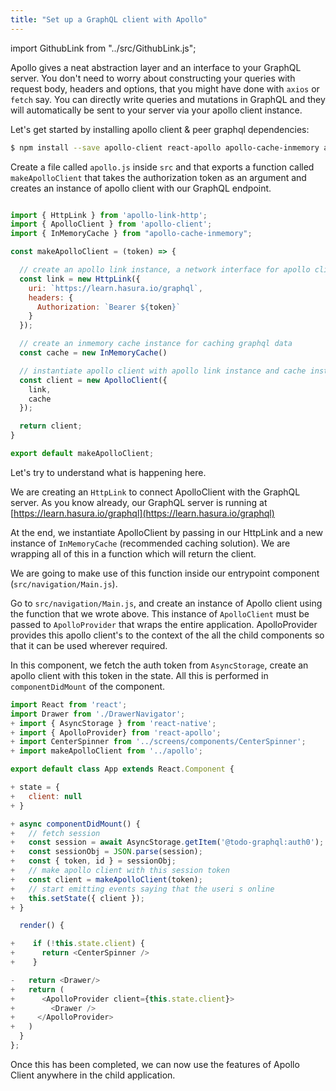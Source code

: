 ```yaml
---
title: "Set up a GraphQL client with Apollo"
---
```


import GithubLink from "../src/GithubLink.js";

Apollo gives a neat abstraction layer and an interface to your GraphQL server. You don't need to worry about constructing your queries with request body, headers and options, that you might have done with `axios` or `fetch` say. You can directly write queries and mutations in GraphQL and they will automatically be sent to your server via your apollo client instance.

Let's get started by installing apollo client & peer graphql dependencies:

```bash
$ npm install --save apollo-client react-apollo apollo-cache-inmemory apollo-link-http graphql graphql-tag
```

Create a file called `apollo.js` inside `src` and that exports a function called `makeApolloClient` that takes the authorization token as an argument and creates an instance of apollo client with our GraphQL endpoint.

<GithubLink link="https://github.com/hasura/graphql-engine/blob/master/community/learn/graphql-tutorials/tutorials/react-native-apollo/app-final/src/apollo.js" text="apollo.js"/>

```javascript

import { HttpLink } from 'apollo-link-http';
import { ApolloClient } from 'apollo-client';
import { InMemoryCache } from "apollo-cache-inmemory";

const makeApolloClient = (token) => {

  // create an apollo link instance, a network interface for apollo client
  const link = new HttpLink({
    uri: `https://learn.hasura.io/graphql`,
    headers: {
      Authorization: `Bearer ${token}`
    }
  });

  // create an inmemory cache instance for caching graphql data
  const cache = new InMemoryCache()

  // instantiate apollo client with apollo link instance and cache instance
  const client = new ApolloClient({
    link,
    cache
  });

  return client;
}

export default makeApolloClient;
```

Let's try to understand what is happening here. 

We are creating an `HttpLink` to connect ApolloClient with the GraphQL server. As you know already, our GraphQL server is running at [https://learn.hasura.io/graphql](https://learn.hasura.io/graphql)

At the end, we instantiate ApolloClient by passing in our HttpLink and a new instance of `InMemoryCache` (recommended caching solution). We are wrapping all of this in a function which will return the client.

We are going to make use of this function inside our entrypoint component (`src/navigation/Main.js`).

Go to `src/navigation/Main.js`, and create an instance of Apollo client using the function that we wrote above. This instance of `ApolloClient` must be passed to `ApolloProvider` that wraps the entire application. ApolloProvider provides this apollo client's to the context of the all the child components so that it can be used wherever required.

In this component, we fetch the auth token from `AsyncStorage`, create an apollo client with this token in the state. All this is performed in `componentDidMount` of the component.


```js
import React from 'react';
import Drawer from './DrawerNavigator';
+ import { AsyncStorage } from 'react-native';
+ import { ApolloProvider} from 'react-apollo';
+ import CenterSpinner from '../screens/components/CenterSpinner';
+ import makeApolloClient from '../apollo';

export default class App extends React.Component {

+ state = {
+   client: null
+ }

+ async componentDidMount() {
+   // fetch session
+   const session = await AsyncStorage.getItem('@todo-graphql:auth0');
+   const sessionObj = JSON.parse(session);
+   const { token, id } = sessionObj;
+   // make apollo client with this session token
+   const client = makeApolloClient(token);
+   // start emitting events saying that the useri s online
+   this.setState({ client });
+ }

  render() {

+    if (!this.state.client) {
+      return <CenterSpinner />
+    }

-   return <Drawer/>
+   return (
+      <ApolloProvider client={this.state.client}>
+        <Drawer />
+     </ApolloProvider> 
+   )
  }
};

```

Once this has been completed, we can now use the features of Apollo Client anywhere in the child application.
